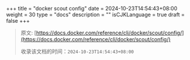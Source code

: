 +++
title = "docker scout config"
date = 2024-10-23T14:54:43+08:00
weight = 30
type = "docs"
description = ""
isCJKLanguage = true
draft = false
+++

> 原文: [https://docs.docker.com/reference/cli/docker/scout/config/](https://docs.docker.com/reference/cli/docker/scout/config/)
>
> 收录该文档的时间：`2024-10-23T14:54:43+08:00`
